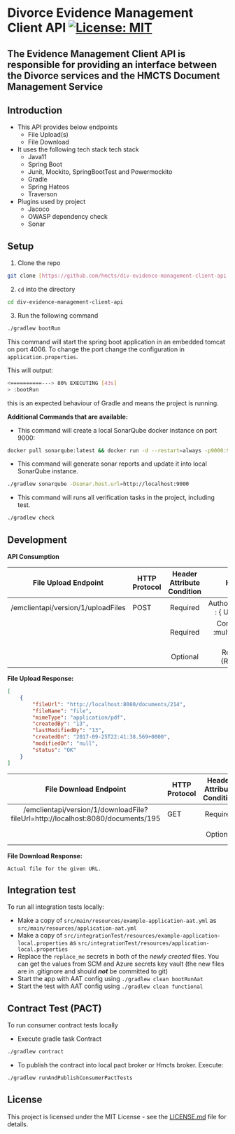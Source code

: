 # Divorce Evidence Management Client API [![License: MIT](https://img.shields.io/badge/License-MIT-yellow.svg)](https://opensource.org/licenses/MIT)

## The Evidence Management Client API is responsible for providing an interface between the Divorce services and the HMCTS Document Management Service

## Introduction
* This API provides below endpoints
  * File Upload(s)
  * File Download
* It uses the following tech stack tech stack
  * Java11
  * Spring Boot
  * Junit, Mockito, SpringBootTest and Powermockito
  * Gradle
  * Spring Hateos
  * Traverson
* Plugins used by project
  * Jacoco
  * OWASP dependency check
  * Sonar

## Setup

1. Clone the repo 
```bash
git clone [https://github.com/hmcts/div-evidence-management-client-api.git](https://github.com/hmcts/div-evidence-management-client-api.git)
```
2. `cd` into the directory
```bash
cd div-evidence-management-client-api
```

3. Run the following command
```bash
./gradlew bootRun

```
This command will start the spring boot application in an embedded tomcat on port 4006.
To change the port change the configuration in `application.properties`. 

This will output: 
```bash
<==========---> 80% EXECUTING [43s]
> :bootRun
```
this is an expected behaviour of Gradle and means the project is running.

**Additional Commands that are available:**
* This command will create a local SonarQube docker instance on port 9000:
```bash
docker pull sonarqube:latest && docker run -d --restart=always -p9000:9000 sonarqube:latest
```

* This command will generate sonar reports and update it into local SonarQube instance.
```bash
./gradlew sonarqube -Dsonar.host.url=http://localhost:9000
```

* This command will runs all verification tasks in the project, including test.
```bash
./gradlew check
```
 
## Development 
**API Consumption**

| File Upload Endpoint | HTTP Protocol | Header Attribute  Condition | Headers | Body |
|:----------------------------------:|---------------|:---------------------------:|:------------------------------------:|:----------------------------------------------------------------:|
| /emclientapi/version/1/uploadFiles | POST | Required | AuthorizationToken : { User Token }  | [key=file,value=MultipartFile1,key=file,value=MultipartFile2,....] |
|  |  | Required | Content-Type :multipart/form-data  |  |
|  |  | Optional | RequestId :{RequestId} |  |

**File Upload Response:**

```JSON
[
    {
        "fileUrl": "http://localhost:8080/documents/214",
        "fileName": "file",
        "mimeType": "application/pdf",
        "createdBy": "13",
        "lastModifiedBy": "13",
        "createdOn": "2017-09-25T22:41:38.569+0000",
        "modifiedOn": "null",
        "status": "OK"
    }
]
```

| File Download Endpoint | HTTP Protocol | Header Attribute  Condition | Headers |
|:-------------------------------------------------------------------------------:|---------------|:---------------------------:|:------------------------------------:|
| /emclientapi/version/1/downloadFile?fileUrl=http://localhost:8080/documents/195 | GET | Required | AuthorizationToken : { User Token }  |
|  |  | Optional | RequestId :{RequestId} |

**File Download Response:**

``` Actual file for the given URL. ```

## Integration test

To run all integration tests locally:

* Make a copy of `src/main/resources/example-application-aat.yml` as `src/main/resources/application-aat.yml`
* Make a copy of `src/integrationTest/resources/example-application-local.properties` as `src/integrationTest/resources/application-local.properties`
* Replace the `replace_me` secrets in both of the _newly created_ files. You can get the values from SCM and Azure secrets key vault (the new files are in .gitignore and should ***not*** be committed to git)
* Start the app with AAT config using `./gradlew clean bootRunAat`
* Start the test with AAT config using `./gradlew clean functional`

## Contract Test (PACT)

To run consumer contract tests locally
* Execute gradle task Contract
```bash
./gradlew contract
```
 
* To publish the contract into local pact broker or Hmcts broker. Execute:
```bash
./gradlew runAndPublishConsumerPactTests
```

##  License

This project is licensed under the MIT License - see the [LICENSE.md](LICENSE.md) file for details.
